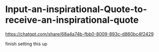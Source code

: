 # Input-an-inspirational-Quote-to-receive-an-inspirational-quote



https://chatgpt.com/share/68a4a74b-fbb0-8009-893c-d860bc4f2429

finish setting this up
